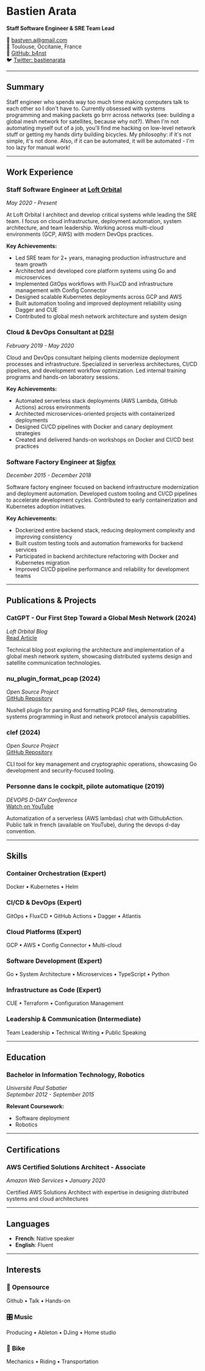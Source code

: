 # Bastien Arata

**Staff Software Engineer & SRE Team Lead**

📧 bastyen.a@gmail.com  
📍 Toulouse, Occitanie, France  
🐙 [GitHub: b4nst](https://github.com/b4nst)  
🐦 [Twitter: bastienarata](https://twitter.com/bastienarata)

---

## Summary

Staff engineer who spends way too much time making computers talk to each other so I don't have to. Currently obsessed with systems programming and making packets go brrr across networks (see: building a global mesh network for satellites, because why not?). When I'm not automating myself out of a job, you'll find me hacking on low-level network stuff or getting my hands dirty building bicycles. My philosophy: if it's not simple, it's not done. Also, if it can be automated, it will be automated - I'm too lazy for manual work!

---

## Work Experience

### **Staff Software Engineer** at [Loft Orbital](https://loftorbital.com)
*May 2020 - Present*

At Loft Orbital I architect and develop critical systems while leading the SRE team. I focus on cloud infrastructure, deployment automation, system architecture, and team leadership. Working across multi-cloud environments (GCP, AWS) with modern DevOps practices.

**Key Achievements:**
- Led SRE team for 2+ years, managing production infrastructure and team growth
- Architected and developed core platform systems using Go and microservices
- Implemented GitOps workflows with FluxCD and infrastructure management with Config Connector
- Designed scalable Kubernetes deployments across GCP and AWS
- Built automation tooling and improved deployment reliability using Dagger and CUE
- Contributed to global mesh network architecture and system design

### **Cloud & DevOps Consultant** at [D2SI](https://d2si.io)
*February 2019 - May 2020*

Cloud and DevOps consultant helping clients modernize deployment processes and infrastructure. Specialized in serverless architectures, CI/CD pipelines, and development workflow optimization. Led internal training programs and hands-on laboratory sessions.

**Key Achievements:**
- Automated serverless stack deployments (AWS Lambda, GitHub Actions) across environments
- Architected microservices-oriented projects with containerized deployments
- Designed CI/CD pipelines with Docker and canary deployment strategies
- Created and delivered hands-on workshops on Docker and CI/CD best practices

### **Software Factory Engineer** at [Sigfox](https://www.sigfox.com)
*December 2015 - December 2018*

Software factory engineer focused on backend infrastructure modernization and deployment automation. Developed custom tooling and CI/CD pipelines to accelerate development cycles. Contributed to early containerization and Kubernetes adoption initiatives.

**Key Achievements:**
- Dockerized entire backend stack, reducing deployment complexity and improving consistency
- Built custom testing tools and automation frameworks for backend services
- Participated in backend architecture refactoring with Docker and Kubernetes migration
- Improved CI/CD pipeline performance and reliability for development teams

---

## Publications & Projects

### **CatGPT - Our First Step Toward a Global Mesh Network** (2024)
*Loft Orbital Blog*  
[Read Article](https://loftorbital.com/catgpt-our-first-step-toward-a-global-mesh-network/)

Technical blog post exploring the architecture and implementation of a global mesh network system, showcasing distributed systems design and satellite communication technologies.

### **nu_plugin_format_pcap** (2024)
*Open Source Project*  
[GitHub Repository](https://github.com/b4nst/nu_plugin_format_pcap)

Nushell plugin for parsing and formatting PCAP files, demonstrating systems programming in Rust and network protocol analysis capabilities.

### **clef** (2024)
*Open Source Project*  
[GitHub Repository](https://github.com/b4nst/clef)

CLI tool for key management and cryptographic operations, showcasing Go development and security-focused tooling.

### **Personne dans le cockpit, pilote automatique** (2019)
*DEVOPS D-DAY Conference*  
[Watch on YouTube](https://www.youtube.com/watch?v=QzYqVhiK524)

Automatization of a serverless (AWS lambdas) chat with GithubAction. Public talk in french (available on YouTube), during the devops d-day convention.

---

## Skills

### **Container Orchestration** (Expert)
Docker • Kubernetes • Helm

### **CI/CD & DevOps** (Expert)
GitOps • FluxCD • GitHub Actions • Dagger • Atlantis

### **Cloud Platforms** (Expert)
GCP • AWS • Config Connector • Multi-cloud

### **Software Development** (Expert)
Go • System Architecture • Microservices • TypeScript • Python

### **Infrastructure as Code** (Expert)
CUE • Terraform • Configuration Management

### **Leadership & Communication** (Intermediate)
Team Leadership • Technical Writing • Public Speaking

---

## Education

### **Bachelor in Information Technology, Robotics**
*Université Paul Sabatier*  
*September 2012 - September 2015*

**Relevant Coursework:**
- Software deployment
- Robotics

---

## Certifications

### **AWS Certified Solutions Architect - Associate**
*Amazon Web Services* • *January 2020*

Certified AWS Solutions Architect with expertise in designing distributed systems and cloud architectures

---

## Languages

- **French**: Native speaker
- **English**: Fluent

---

## Interests

### 📖 **Opensource**
Github • Talk • Hands-on

### 🎛️ **Music**
Producing • Ableton • DJing • Home studio

### 🚴 **Bike**
Mechanics • Riding • Transportation